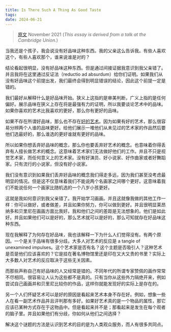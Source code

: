 ```yaml
---
title: Is There Such A Thing As Good Taste
tags: 
date: 2024-06-21
---
```

> [原文](https://www.paulgraham.com/goodtaste.html)
> November 2021
> (*This essay is derived from a talk at the Cambridge Union.*)

当我还是个孩子，我会说没有好品味这种东西。我的父亲这么告诉我。有些人喜欢这个，有些人喜欢那个，谁来说谁是对的？

结论看起很明显，没有好品味这种东西。但是通过间接证据我意识到我父亲错了。并且我将在这里通过反证法（reductio ad absurdum）给你们证明。如果我们从没有好品味这个前提出发，我们最终会得到明显错误的结论，因此这个前提一定是错的。

我们最好从解释什么是好品味开始。狭义上这指的是审美判断，广义上指的是任何偏好。展示品味在狭义上存在将是最强有力的证明，所以我要谈论艺术中的品味。如果你喜欢的艺术比我喜欢的更好，那么你有更好的品味。

如果不存在所谓好品味，那么也不存在[好的艺术](https://www.paulgraham.com/goodart.html)。因为如果有好的艺术，那么很容易分辨两个人谁的品味更好。给他们展示一堆他们从未见过的艺术家的作品然后要他们选最好的，那么谁选的更好谁就有更好的品味。

所以如果你想丢弃好品味的概念，那么你也要丢弃好艺术的概念。也意味着你得丢弃有人擅长做艺术的概念。这意味着艺术家们无法做好他们的工作。并且不只是视觉艺术家，而任何意义上的艺术家。没有好演员、好小说家、好作曲家或者好舞蹈家。只有流行的小说家，但没有好小说家。

我们没有意识到如果我们丢弃好品味的概念我们得走多远，因为我们甚至没考虑最明显的情况。但是这不仅意味着我们不能说两个名画家之间哪个更好。这意味着我们不能说任何一个画家比随机选的一个八岁小孩更好。

这就是我如何意识到我父亲错了。我开始学习画画。并且这就像我做的其他工作一样：你可以做好，或者做差，并且如果你努力，你可以做到更好。并且很明显莱昂纳多和贝里尼在画画方面比我好。我和他们之间的差距是无法想象的。他们是如此好。并且如果他们可以是好的，那么艺术就可以是好的，那么可知就存在好品味这种东西。

现在我解释了为何存在好品味，我也该解释一下为什么人们觉得没有。有两个原因。一个是关于品味有很多分歧。大多人对艺术的反应是 a tangle of unexamined impulses。这个艺术家是否有名？这个主题是否吸引人？这种艺术是否是他们应该喜欢的？它是挂在著名博物馆里还是印在又大又贵的书里？实际上大多数人对艺术的反应取决于这些无关因素。

而那些声称自己有好品味的人又经常是错的。不同年代的所谓专家赞佩的画作常常不尽相同。很容易让人认为这些都不是真的。只有当你从这些外力隔绝开来，例如尝试自己画画并和贝里尼比较你的作品，这样你就能发现好的实际上是存在的。

另一个人们怀疑艺术可以是好的原因是看起来艺术本身不存在好。例如，想象一些人在看一副艺术作品并且评判那有多好。如果好艺术真的是一个物品的属性，那它应该已某种方式存在于这物品中。但是看起来并不是；那看起来是发生在每个观者的脑子里。并且如果他们有分歧，你如何从他们之间选择？

解决这个谜题的方法是认识到艺术的目的是为人类观众服务，而人有很多共同点。